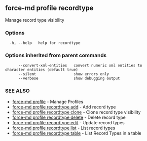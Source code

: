 ## force-md profile recordtype

Manage record type visibility

### Options

```
  -h, --help   help for recordtype
```

### Options inherited from parent commands

```
      --convert-xml-entities   convert numeric xml entities to character entities (default true)
      --silent                 show errors only
      --verbose                show debugging output
```

### SEE ALSO

* [force-md profile](force-md_profile.md)	 - Manage Profiles
* [force-md profile recordtype add](force-md_profile_recordtype_add.md)	 - Add record type
* [force-md profile recordtype clone](force-md_profile_recordtype_clone.md)	 - Clone record type visibility
* [force-md profile recordtype delete](force-md_profile_recordtype_delete.md)	 - Delete record type
* [force-md profile recordtype edit](force-md_profile_recordtype_edit.md)	 - Update record types
* [force-md profile recordtype list](force-md_profile_recordtype_list.md)	 - List record types
* [force-md profile recordtype table](force-md_profile_recordtype_table.md)	 - List Record Types in a table

